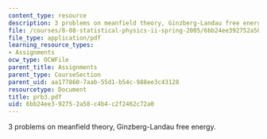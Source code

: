 ```yaml
---
content_type: resource
description: 3 problems on meanfield theory, Ginzberg-Landau free energy.
file: /courses/8-08-statistical-physics-ii-spring-2005/6bb24ee392752a58c4b4c2f2462c72a0_prb3.pdf
file_type: application/pdf
learning_resource_types:
- Assignments
ocw_type: OCWFile
parent_title: Assignments
parent_type: CourseSection
parent_uid: aa177860-7aab-55d1-b54c-988ee3c43128
resourcetype: Document
title: prb3.pdf
uid: 6bb24ee3-9275-2a58-c4b4-c2f2462c72a0
---
```

3 problems on meanfield theory, Ginzberg-Landau free energy.

